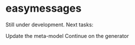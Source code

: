 easymessages
============

Still under development. Next tasks:

Update the meta-model
Continue on the generator

